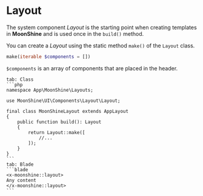 # Layout

The system component *Layout* is the starting point when creating templates in **MoonShine** and is used once in the `build()` method.

You can create a *Layout* using the static method `make()` of the `Layout` class.

```php
make(iterable $components = [])
```

`$components` is an array of components that are placed in the header.

~~~tabs
tab: Class
```php
namespace App\MoonShine\Layouts;

use MoonShine\UI\Components\Layout\Layout;

final class MoonShineLayout extends AppLayout
{
    public function build(): Layout
    {
        return Layout::make([
            //...
        ]);
    }
}
```
tab: Blade
```blade
<x-moonshine::layout>
Any content
</x-moonshine::layout>
```
~~~